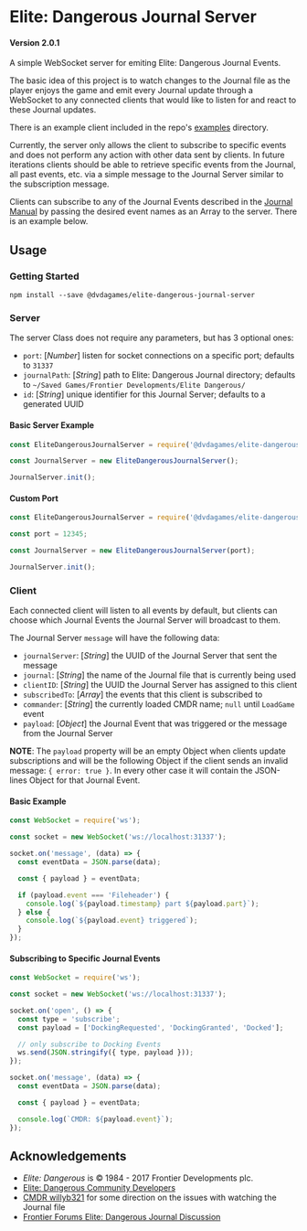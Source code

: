 # Elite: Dangerous Journal Server

#### Version 2.0.1

A simple WebSocket server for emiting Elite: Dangerous Journal Events.

The basic idea of this project is to watch changes to the Journal file as the
player enjoys the game and emit every Journal update through a WebSocket to
any connected clients that would like to listen for and react to these Journal
updates.

There is an example client included in the repo's [examples](https://github.com/DVDAGames/elite-dangerous-journal-server/tree/master/examples)
directory.

Currently, the server only allows the client to subscribe to specific events and
does not perform any action with other data sent by clients. In future iterations
clients should be able to retrieve specific events from the Journal, all past events,
etc. via a simple message to the Journal Server similar to the subscription message.

Clients can subscribe to any of the Journal Events described in the
[Journal Manual](https://forums.frontier.co.uk/showthread.php/275151-Commanders-log-manual-and-data-sample)
by passing the desired event names as an Array to the server. There is an example below.

## Usage

### Getting Started

```shell
npm install --save @dvdagames/elite-dangerous-journal-server
```

### Server

The server Class does not require any parameters, but has 3 optional ones:

- `port`: \[*Number*\] listen for socket connections on a specific port; defaults to `31337`
- `journalPath`: \[*String*\] path to Elite: Dangerous Journal directory; defaults to
`~/Saved Games/Frontier Developments/Elite Dangerous/`
- `id`: \[*String*\] unique identifier for this Journal Server; defaults to a generated UUID

#### Basic Server Example

```javascript
const EliteDangerousJournalServer = require('@dvdagames/elite-dangerous-journal-server');

const JournalServer = new EliteDangerousJournalServer();

JournalServer.init();
```

#### Custom Port

```javascript
const EliteDangerousJournalServer = require('@dvdagames/elite-dangerous-journal-server');

const port = 12345;

const JournalServer = new EliteDangerousJournalServer(port);

JournalServer.init();
```

### Client

Each connected client will listen to all events by default, but clients can choose
which Journal Events the Journal Server will broadcast to them.

The Journal Server `message` will have the following data:

- `journalServer`: \[*String*\] the UUID of the Journal Server that sent the message
- `journal`: \[*String*\] the name of the Journal file that is currently being used
- `clientID`: \[*String*\] the UUID the Journal Server has assigned to this client
- `subscribedTo`: \[*Array*\] the events that this client is subscribed to
- `commander`: \[*String*\] the currently loaded CMDR name; `null` until `LoadGame` event
- `payload`: \[*Object*\] the Journal Event that was triggered or the message from the Journal Server

**NOTE**: The `payload` property will be an empty Object when clients update subscriptions
and will be the following Object if the client sends an invalid message: `{ error: true }`.
In every other case it will contain the JSON-lines Object for that Journal Event.

#### Basic Example

```javascript
const WebSocket = require('ws');

const socket = new WebSocket('ws://localhost:31337');

socket.on('message', (data) => {
  const eventData = JSON.parse(data);

  const { payload } = eventData;

  if (payload.event === 'Fileheader') {
    console.log(`${payload.timestamp} part ${payload.part}`);
  } else {
    console.log(`${payload.event} triggered`);
  }
});
```

#### Subscribing to Specific Journal Events

```javascript
const WebSocket = require('ws');

const socket = new WebSocket('ws://localhost:31337');

socket.on('open', () => {
  const type = 'subscribe';
  const payload = ['DockingRequested', 'DockingGranted', 'Docked'];

  // only subscribe to Docking Events
  ws.send(JSON.stringify({ type, payload }));
});

socket.on('message', (data) => {
  const eventData = JSON.parse(data);

  const { payload } = eventData;

  console.log(`CMDR: ${payload.event}`);
});
```

## Acknowledgements

- *Elite: Dangerous* is © 1984 - 2017 Frontier Developments plc.
- [Elite: Dangerous Community Developers](https://edcd.github.io/)
- [CMDR willyb321](https://github.com/willyb321) for some direction on the issues with watching the Journal file
- [Frontier Forums Elite: Dangerous Journal Discussion](https://forums.frontier.co.uk/showthread.php/275151-Commanders-log-manual-and-data-sample)
